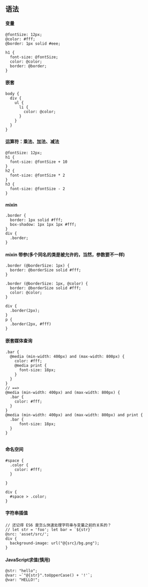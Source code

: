 ## 语法


#### 变量
```less
@fontSize: 12px;
@color: #fff;
@border: 1px solid #eee;

h1 {
  font-size: @fontSize;
  color: @color;
  border: @border;
}
```

#### 嵌套
```less
body {
  div {
    ul {
      li {
        color: @color;
      }
    }
  }
}
```

#### 运算符：乘法、加法、减法
```less
@fontSize: 12px;
h1 {
  font-size: @fontSize + 10
}
h2 {
  font-size: @fontSize * 2
}
h3 {
  font-size: @fontSize - 2
}
```

#### mixin
```less
.border {
  border: 1px solid #fff;
  box-shadow: 1px 1px 1px #fff;
}
div {
  .border;
}
```

#### mixin 带参(多个同名的类是被允许的，当然，参数要不一样)
```less
.border (@borderSize: 1px) {
  border: @borderSize solid #fff;
}

.border (@borderSize: 1px, @color) {
  border: @borderSize solid #fff;
  color: @color;
}

div {
  .border(2px);
}
p {
  .border(2px, #fff)
}
```

#### 嵌套媒体查询
```less
.bar {
  @media (min-width: 400px) and (max-width: 800px) {
    color: #fff;
    @media print {
      font-size: 18px;
    }
  }
}
// ==> 
@media (min-width: 400px) and (max-width: 800px) {
  .bar {
    color: #fff;
  }
}
@media (min-width: 400px) and (max-width: 800px) and print {
  .bar {
      font-size: 18px;
  }
}
    
```

#### 命名空间
```less
#space {
  .color {
    color: #fff;
  }
  
}

div {
  #space > .color;
}
```

#### 字符串插值
```less
// 还记得 ES6 是怎么快速处理字符串与变量之前的关系的？
// let str = 'foo'; let bar = `${str}`
@src: 'asset/src/';
div {
  background-image: url("@{src}/bg.png");
}
```

#### JavaScript求值(慎用)
```less
@str: "hello";
@var: ~`"@{str}".toUpperCase() + '!'`;
@var: "HELLO!";
```
